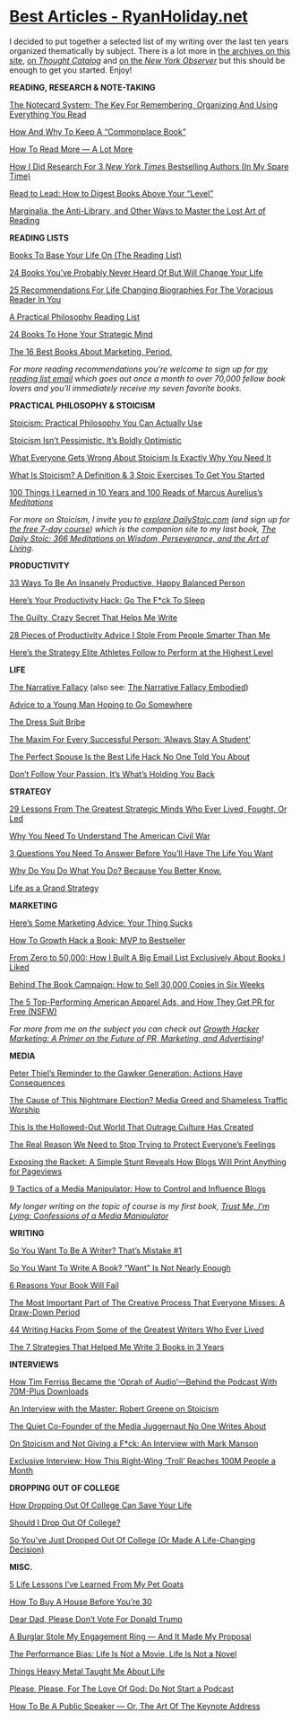 
# [Best Articles - RyanHoliday.net](https://ryanholiday.net/best-articles/)

I decided to put together a selected list of my writing over the last ten years organized thematically by subject. There is a lot more in [the archives on this site](https://ryanholiday.net/archive/), [on *Thought Catalog*](http://thoughtcatalog.com/ryan-holiday/) and [on the *New York Observer*](http://observer.com/author/ryan-holiday/) but this should be enough to get you started. Enjoy!

**READING, RESEARCH & NOTE-TAKING**  

[The Notecard System: The Key For Remembering, Organizing And Using Everything You Read](https://ryanholiday.net/the-notecard-system-the-key-for-remembering-organizing-and-using-everything-you-read/)

[How And Why To Keep A “Commonplace Book”](https://ryanholiday.net/how-and-why-to-keep-a-commonplace-book/)

[How To Read More — A Lot More](https://ryanholiday.net/how-to-read-more-a-lot-more/)

[How I Did Research For 3 *New York Times* Bestselling Authors (In My Spare Time)](https://ryanholiday.net/how-i-did-research-for-3-new-york-times-bestselling-authors-in-my-spare-time/)

[Read to Lead: How to Digest Books Above Your “Level”](https://ryanholiday.net/read-to-lead-how-to-digest-books-above-your-level/)

[Marginalia, the Anti-Library, and Other Ways to Master the Lost Art of Reading](https://ryanholiday.net/marginalia-the-anti-library-and-other-ways-to-master-the-lost-art-of-reading/)

**READING LISTS**

[Books To Base Your Life On (The Reading List)](https://ryanholiday.net/reading-list/)

[24 Books You’ve Probably Never Heard Of But Will Change Your Life](https://ryanholiday.net/24-books-youve-probably-never-heard-of-but-will-change-your-life/)

[25 Recommendations For Life Changing Biographies For The Voracious Reader In You](http://thoughtcatalog.com/ryan-holiday/2014/02/25-recommendations-for-life-changing-biographies-for-voracious-readers/)

[A Practical Philosophy Reading List](https://ryanholiday.net/a-practical-philosophy-reading-list/)

[24 Books To Hone Your Strategic Mind](http://thoughtcatalog.com/ryan-holiday/2014/01/24-books-to-hone-your-strategic-mind/)

[The 16 Best Books About Marketing, Period.](http://thoughtcatalog.com/ryan-holiday/2014/10/the-16-best-books-about-marketing-period/)

*For more reading recommendations you’re welcome to sign up for* [*my reading list email*](https://ryanholiday.net/reading-newsletter/) *which goes out once a month to over 70,000 fellow book lovers and you’ll immediately receive my seven favorite books.*

**PRACTICAL PHILOSOPHY & STOICISM**

[Stoicism: Practical Philosophy You Can Actually Use](https://ryanholiday.net/stoicism-a-practical-philosophy-you-can-actually-use/)

[Stoicism Isn’t Pessimistic. It’s Boldly Optimistic](https://ryanholiday.net/stoicism-isnt-pessimistic-its-boldly-optimistic/)

[What Everyone Gets Wrong About Stoicism Is Exactly Why You Need It](http://observer.com/2015/11/what-everyone-gets-wrong-about-stoicism-is-exactly-why-you-need-it/)

[What Is Stoicism? A Definition & 3 Stoic Exercises To Get You Started](http://dailystoic.com/what-is-stoicism-a-definition-3-stoic-exercises-to-get-you-started/)

[100 Things I Learned in 10 Years and 100 Reads of Marcus Aurelius’s *Meditations*](https://ryanholiday.net/100-things-learned-10-years-100-reads-marcus-aureliuss-meditations/)

*For more on Stoicism, I invite you to* [*explore DailyStoic.com*](http://dailystoic.com/) *(and sign up for* [*the free 7-day course*](http://dailystoic.com/new-start-here/)*) which is the companion site to my last book,* [*The Daily Stoic: 366 Meditations on Wisdom, Perseverance, and the Art of Living*](https://www.amazon.com/Daily-Stoic-Meditations-Wisdom-Perseverance/dp/0735211736)*.*

**PRODUCTIVITY**

[33 Ways To Be An Insanely Productive, Happy Balanced Person](http://thoughtcatalog.com/ryan-holiday/2015/02/33-ways-to-be-an-insanely-productive-happy-balanced-person/)

[Here’s Your Productivity Hack: Go The F\*ck To Sleep](http://thoughtcatalog.com/ryan-holiday/2015/07/heres-your-productivity-hack-go-the-fck-to-sleep/)

[The Guilty, Crazy Secret That Helps Me Write](http://thoughtcatalog.com/ryan-holiday/2014/01/the-guilty-crazy-secret-that-helps-me-write/)

[28 Pieces of Productivity Advice I Stole From People Smarter Than Me](https://ryanholiday.net/28-pieces-of-productivity-advice-i-stole-from-people-smarter-than-me/)

[Here’s the Strategy Elite Athletes Follow to Perform at the Highest Level](http://observer.com/2015/12/heres-the-strategy-elite-athletes-follow-to-perform-at-the-highest-level/)

**LIFE**

[The Narrative Fallacy](https://ryanholiday.net/the-narrative-fallacy/) (also see: [The Narrative Fallacy Embodied](https://ryanholiday.net/the-narrative-fallacy-embodied/))

[Advice to a Young Man Hoping to Go Somewhere](https://ryanholiday.net/advice-to-a-young-man-hoping-to-go-somewhere-or-get-something-from-someone-successful/)

[The Dress Suit Bribe](https://ryanholiday.net/the-dress-suit-bribe/)

[The Maxim For Every Successful Person: ‘Always Stay A Student’](https://ryanholiday.net/the-maxim-for-every-successful-person-always-stay-a-student/)

[The Perfect Spouse Is the Best Life Hack No One Told You About](http://observer.com/2015/03/the-perfect-spouse-is-the-best-productivity-hack-no-one-told-you-about/)

[Don’t Follow Your Passion, It’s What’s Holding You Back](http://thoughtcatalog.com/ryan-holiday/2016/06/dont-follow-your-passion-its-whats-holding-you-back/)

**STRATEGY**

[29 Lessons From The Greatest Strategic Minds Who Ever Lived, Fought, Or Led](http://thoughtcatalog.com/ryan-holiday/2016/08/29-lessons-from-the-greatest-strategic-minds-who-ever-lived-fought-or-lead/)

[Why You Need To Understand The American Civil War](http://thoughtcatalog.com/ryan-holiday/2014/04/319406/)

[3 Questions You Need To Answer Before You’ll Have The Life You Want](http://thoughtcatalog.com/ryan-holiday/2015/04/three-decisions-every-person-needs-to-make-and-make-correctly/)

[Why Do You Do What You Do? Because You Better Know.](http://thoughtcatalog.com/ryan-holiday/2014/10/why-do-you-do-what-you-do-because-you-better-know/)

[Life as a Grand Strategy](https://ryanholiday.net/life-as-a-grand-strategy/)

**MARKETING**

[Here’s Some Marketing Advice: Your Thing Sucks](https://ryanholiday.net/heres-some-marketing-advice-your-thing-sucks/)

[How To Growth Hack a Book: MVP to Bestseller](https://medium.com/@RyanHoliday/book-publishing-is-about-as-old-school-as-it-gets-4619cb9baecc)

[From Zero to 50,000: How I Built A Big Email List Exclusively About Books I Liked](https://ryanholiday.net/from-zero-to-50000-how-i-built-a-big-email-list-exclusively-about-books-i-liked/)

[Behind The Book Campaign: How to Sell 30,000 Copies in Six Weeks](http://observer.com/2014/07/behind-the-book-campaign-how-to-sell-30000-copies-in-6-six-weeks/)

[The 5 Top-Performing American Apparel Ads, and How They Get PR for Free (NSFW)](http://fourhourworkweek.com/2012/07/18/ryan-holiday/)

*For more from me on the subject you can check out* [*Growth Hacker Marketing: A Primer on the Future of PR, Marketing, and Advertising*](https://www.amazon.com/Growth-Hacker-Marketing-Primer-Advertising/dp/1591847389)*!*

**MEDIA**

[Peter Thiel’s Reminder to the Gawker Generation: Actions Have Consequences](http://observer.com/2016/05/peter-thiels-reminder-to-the-gawker-generation-actions-have-consequences/)

[The Cause of This Nightmare Election? Media Greed and Shameless Traffic Worship](http://observer.com/2016/02/the-cause-of-this-nightmare-election-media-greed-and-shameless-traffic-worship/)

[This Is the Hollowed-Out World That Outrage Culture Has Created](http://observer.com/2016/01/this-is-the-hollowed-out-world-that-outrage-culture-has-created/)

[The Real Reason We Need to Stop Trying to Protect Everyone’s Feelings](http://observer.com/2015/09/the-real-reason-we-need-to-stop-trying-to-protect-everyones-feelings/)

[Exposing the Racket: A Simple Stunt Reveals How Blogs Will Print Anything for Pageviews](http://observer.com/2013/07/exposing-the-racket-a-simple-stunt-reveals-how-blogs-will-print-anything-for-pageviews/)

[9 Tactics of a Media Manipulator: How to Control and Influence Blogs](http://www.slideshare.net/ryanholiday/9-tactics-of-a-media-manipulator-how-to-control-and-influence-blogs)

*My longer writing on the topic of course is my first book,* [*Trust Me, I’m Lying: Confessions of a Media Manipulator*](https://www.amazon.com/Trust-Me-Lying-Confessions-Manipulator/dp/1591846285)

**WRITING**

[So You Want To Be A Writer? That’s Mistake #1](https://ryanholiday.net/so-you-want-to-be-a-writer-thats-mistake-1/)

[So You Want To Write A Book? “Want” Is Not Nearly Enough](http://thoughtcatalog.com/ryan-holiday/2013/07/so-you-want-to-write-a-book-want-is-not-nearly-enough/)

[6 Reasons Your Book Will Fail](http://thoughtcatalog.com/ryan-holiday/2015/01/5-reasons-your-book-will-fail/)

[The Most Important Part of The Creative Process That Everyone Misses: A Draw-Down Period](http://thoughtcatalog.com/ryan-holiday/2016/04/the-most-important-part-of-the-creative-process-that-everyone-misses-a-draw-down-period/)

[44 Writing Hacks From Some of the Greatest Writers Who Ever Lived](http://thoughtcatalog.com/ryan-holiday/2016/05/44-writing-hacks-from-some-of-the-greatest-writers-who-ever-lived/)

[The 7 Strategies That Helped Me Write 3 Books in 3 Years](https://ryanholiday.net/the-strategies-that-helped-me-write-3-books-in-3-years/)

**INTERVIEWS**

[How Tim Ferriss Became the ‘Oprah of Audio’—Behind the Podcast With 70M-Plus Downloads](http://observer.com/2016/05/how-tim-ferriss-became-the-oprah-of-audio-behind-the-podcast-with-60m-downloads/)

[An Interview with the Master: Robert Greene on Stoicism](http://dailystoic.com/robert-greene-interview/)

[The Quiet Co-Founder of the Media Juggernaut No One Writes About](http://observer.com/2015/09/the-quiet-co-founder-of-the-media-juggernaut-no-one-writes-about/)

[On Stoicism and Not Giving a F\*ck: An Interview with Mark Manson](http://dailystoic.com/mark-manson-interview/)

[Exclusive Interview: How This Right-Wing ‘Troll’ Reaches 100M People a Month](http://observer.com/2016/10/exclusive-interview-how-this-right-wing-troll-reaches-100m-people-a-month/)

**DROPPING OUT OF COLLEGE**

[How Dropping Out Of College Can Save Your Life](https://ryanholiday.net/how-dropping-out-of-college-can-save-your-life-2/)

[Should I Drop Out Of College?](http://thoughtcatalog.com/ryan-holiday/2014/04/should-i-drop-out-of-college/)

[So You’ve Just Dropped Out Of College (Or Made A Life-Changing Decision)](http://thoughtcatalog.com/ryan-holiday/2014/09/so-youve-just-dropped-out-of-college-or-made-a-life-changing-decision/)

**MISC.**

[5 Life Lessons I’ve Learned From My Pet Goats](http://thoughtcatalog.com/ryan-holiday/2015/02/5-life-lessons-ive-learned-from-my-pet-goats/)

[How To Buy A House Before You’re 30](http://thoughtcatalog.com/ryan-holiday/2015/10/how-to-buy-a-house-before-youre-30/)

[Dear Dad, Please Don’t Vote For Donald Trump](https://ryanholiday.net/dear-dad-dont-vote-donald-trump/)

[A Burglar Stole My Engagement Ring — And It Made My Proposal](http://observer.com/2014/02/a-burglar-stole-my-engagement-ring-and-it-made-my-proposal/)

[The Performance Bias: Life Is Not a Movie, Life Is Not a Novel](http://observer.com/2015/08/the-performance-bias-life-is-not-a-movie-life-is-not-a-novel/)

[Things Heavy Metal Taught Me About Life](http://observer.com/2015/04/things-heavy-metal-taught-me-about-life/)

[Please, Please, For The Love Of God: Do Not Start a Podcast](http://thoughtcatalog.com/ryan-holiday/2016/10/please-please-for-the-love-of-god-do-not-start-a-podcast/)

[How To Be A Public Speaker — Or, The Art Of The Keynote Address](http://thoughtcatalog.com/ryan-holiday/2015/01/how-to-be-a-public-speaker-or-the-art-of-the-keynote-address/)
